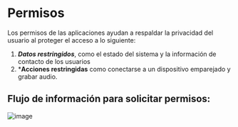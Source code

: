 # Permisos
Los permisos de las aplicaciones ayudan a respaldar la privacidad del usuario al proteger el acceso a lo siguiente:

1. ***Datos restringidos***, como el estado del sistema y la información de contacto de los usuarios
2. ***Acciones restringidas** como conectarse a un dispositivo emparejado y grabar audio.

## Flujo de información para solicitar permisos:

![image](https://github.com/user-attachments/assets/b6702e3f-4d10-4088-bba0-33bae67f9311)
